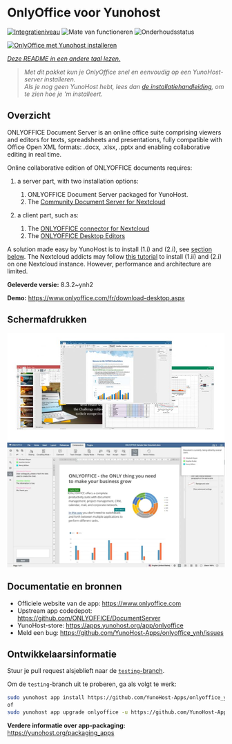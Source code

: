 <!--
NB: Deze README is automatisch gegenereerd door <https://github.com/YunoHost/apps/tree/master/tools/readme_generator>
Hij mag NIET handmatig aangepast worden.
-->

# OnlyOffice voor Yunohost

[![Integratieniveau](https://apps.yunohost.org/badge/integration/onlyoffice)](https://ci-apps.yunohost.org/ci/apps/onlyoffice/)
![Mate van functioneren](https://apps.yunohost.org/badge/state/onlyoffice)
![Onderhoudsstatus](https://apps.yunohost.org/badge/maintained/onlyoffice)

[![OnlyOffice met Yunohost installeren](https://install-app.yunohost.org/install-with-yunohost.svg)](https://install-app.yunohost.org/?app=onlyoffice)

*[Deze README in een andere taal lezen.](./ALL_README.md)*

> *Met dit pakket kun je OnlyOffice snel en eenvoudig op een YunoHost-server installeren.*  
> *Als je nog geen YunoHost hebt, lees dan [de installatiehandleiding](https://yunohost.org/install), om te zien hoe je 'm installeert.*

## Overzicht

ONLYOFFICE Document Server is an online office suite comprising viewers and editors for texts, spreadsheets and presentations, fully compatible with Office Open XML formats: .docx, .xlsx, .pptx and enabling collaborative editing in real time.

Online collaborative edition of ONLYOFFICE documents requires: 
1. a server part, with two installation options:
   1. ONLYOFFICE Document Server packaged for YunoHost. 
   2. The [Community Document Server for Nextcloud](https://apps.nextcloud.com/apps/documentserver_community) 

2. a client part, such as: 
   1. The [ONLYOFFICE connector for Nextcloud](https://apps.nextcloud.com/apps/onlyoffice) 
   2. The [ONLYOFFICE Desktop Editors](https://www.onlyoffice.com/fr/download-desktop.aspx)

A solution made easy by YunoHost is to install (1.i) and (2.i), see [section below](https://github.com/YunoHost-Apps/onlyoffice_ynh/#configuration-of-onlyoffice-server). The Nextcloud addicts may follow [this tutorial](https://github.com/YunoHost-Apps/nextcloud_ynh#configure-onlyoffice-integration) to install (1.ii) and (2.i) on one Nextcloud instance. However, performance and architecture are limited.


**Geleverde versie:** 8.3.2~ynh2

**Demo:** <https://www.onlyoffice.com/fr/download-desktop.aspx>

## Schermafdrukken

![Schermafdrukken van OnlyOffice](./doc/screenshots/01-presentation.jpg)
![Schermafdrukken van OnlyOffice](./doc/screenshots/02-document-short.png)

## Documentatie en bronnen

- Officiele website van de app: <https://www.onlyoffice.com>
- Upstream app codedepot: <https://github.com/ONLYOFFICE/DocumentServer>
- YunoHost-store: <https://apps.yunohost.org/app/onlyoffice>
- Meld een bug: <https://github.com/YunoHost-Apps/onlyoffice_ynh/issues>

## Ontwikkelaarsinformatie

Stuur je pull request alsjeblieft naar de [`testing`-branch](https://github.com/YunoHost-Apps/onlyoffice_ynh/tree/testing).

Om de `testing`-branch uit te proberen, ga als volgt te werk:

```bash
sudo yunohost app install https://github.com/YunoHost-Apps/onlyoffice_ynh/tree/testing --debug
of
sudo yunohost app upgrade onlyoffice -u https://github.com/YunoHost-Apps/onlyoffice_ynh/tree/testing --debug
```

**Verdere informatie over app-packaging:** <https://yunohost.org/packaging_apps>
